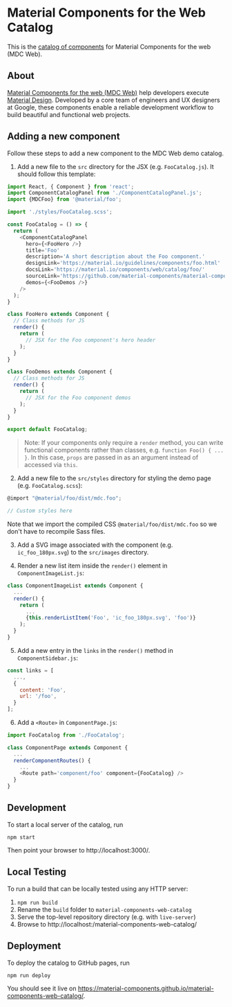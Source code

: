 # Material Components for the Web Catalog

This is the [catalog of components](https://material-components.github.io/material-components-web-catalog/) for Material Components for the web (MDC Web).

## About

[Material Components for the web (MDC Web)](https://github.com/material-components/material-components-web) help developers execute [Material Design](https://www.material.io).
Developed by a core team of engineers and UX designers at Google, these components enable a reliable development workflow to build beautiful and functional web projects.

## Adding a new component

Follow these steps to add a new component to the MDC Web demo catalog.

1. Add a new file to the `src` directory for the JSX (e.g. `FooCatalog.js`). It should follow this template:

```js
import React, { Component } from 'react';
import ComponentCatalogPanel from './ComponentCatalogPanel.js';
import {MDCFoo} from '@material/foo';

import './styles/FooCatalog.scss';

const FooCatalog = () => {
  return (
    <ComponentCatalogPanel
      hero={<FooHero />}
      title='Foo'
      description='A short description about the Foo component.'
      designLink='https://material.io/guidelines/components/foo.html'
      docsLink='https://material.io/components/web/catalog/foo/'
      sourceLink='https://github.com/material-components/material-components-web/tree/master/packages/mdc-foo'
      demos={<FooDemos />}
    />
  );
}

class FooHero extends Component {
  // Class methods for JS
  render() {
    return (
      // JSX for the Foo component's hero header
    );
  }
}

class FooDemos extends Component {
  // Class methods for JS
  render() {
    return (
      // JSX for the Foo component demos
    );
  }
}

export default FooCatalog;

```

> Note: If your components only require a `render` method, you can write functional components rather than classes,
> e.g. `function Foo() { ... }`. In this case, `props` are passed in as an argument instead of accessed via `this`.

2. Add a new file to the `src/styles` directory for styling the demo page (e.g. `FooCatalog.scss`):

```js
@import "@material/foo/dist/mdc.foo";

// Custom styles here
```

Note that we import the compiled CSS `@material/foo/dist/mdc.foo` so we don't have to recompile Sass files.

3. Add a SVG image associated with the component (e.g. `ic_foo_180px.svg`) to the `src/images` directory.

4. Render a new list item inside the `render()` element in `ComponentImageList.js`:

```js
class ComponentImageList extends Component {
  ...
  render() {
    return (
      ...
      {this.renderListItem('Foo', 'ic_foo_180px.svg', 'foo')}
    );
  }
}
```

5. Add a new entry in the `links` in the `render()` method in `ComponentSidebar.js`:

```js
const links = [
  ...,
  {
    content: 'Foo',
    url: '/foo',
  }
];
```

6. Add a `<Route>` in `ComponentPage.js`:

```js
import FooCatalog from './FooCatalog';

class ComponentPage extends Component {
  ...
  renderComponentRoutes() {
    ...
    <Route path='component/foo' component={FooCatalog} />
  }
}
```

## Development

To start a local server of the catalog, run

```
npm start
```

Then point your browser to http://localhost:3000/.

## Local Testing

To run a build that can be locally tested using any HTTP server:

1. `npm run build`
2. Rename the `build` folder to `material-components-web-catalog`
3. Serve the top-level repository directory (e.g. with `live-server`)
4. Browse to http://localhost:<port>/material-components-web-catalog/

## Deployment

To deploy the catalog to GitHub pages, run

```
npm run deploy
```
You should see it live on https://material-components.github.io/material-components-web-catalog/.
